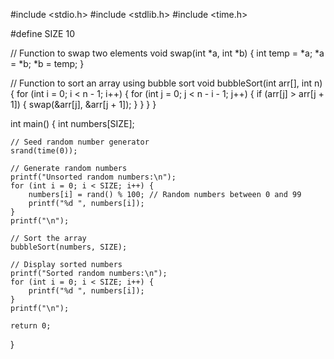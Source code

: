
#include <stdio.h>
#include <stdlib.h>
#include <time.h>

#define SIZE 10

// Function to swap two elements
void swap(int *a, int *b) {
    int temp = *a;
    *a = *b;
    *b = temp;
}

// Function to sort an array using bubble sort
void bubbleSort(int arr[], int n) {
    for (int i = 0; i < n - 1; i++) {
        for (int j = 0; j < n - i - 1; j++) {
            if (arr[j] > arr[j + 1]) {
                swap(&arr[j], &arr[j + 1]);
            }
        }
    }
}

int main() {
    int numbers[SIZE];

    // Seed random number generator
    srand(time(0));

    // Generate random numbers
    printf("Unsorted random numbers:\n");
    for (int i = 0; i < SIZE; i++) {
        numbers[i] = rand() % 100; // Random numbers between 0 and 99
        printf("%d ", numbers[i]);
    }
    printf("\n");

    // Sort the array
    bubbleSort(numbers, SIZE);

    // Display sorted numbers
    printf("Sorted random numbers:\n");
    for (int i = 0; i < SIZE; i++) {
        printf("%d ", numbers[i]);
    }
    printf("\n");

    return 0;
}
